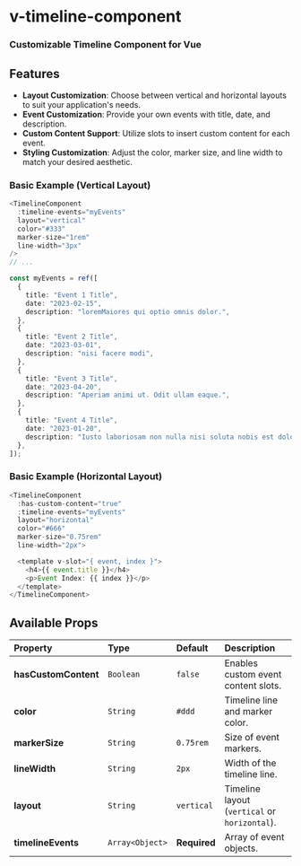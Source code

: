 # v-timeline-component

### Customizable Timeline Component for Vue

## Features

- **Layout Customization**: Choose between vertical and horizontal layouts to suit your application's needs.
- **Event Customization**: Provide your own events with title, date, and description.
- **Custom Content Support**: Utilize slots to insert custom content for each event.
- **Styling Customization**: Adjust the color, marker size, and line width to match your desired aesthetic.

### Basic Example (Vertical Layout)

```typescript
<TimelineComponent
  :timeline-events="myEvents"
  layout="vertical"
  color="#333"
  marker-size="1rem"
  line-width="3px"
/>
// ...

const myEvents = ref([
  {
    title: "Event 1 Title",
    date: "2023-02-15",
    description: "loremMaiores qui optio omnis dolor.",
  },
  {
    title: "Event 2 Title",
    date: "2023-03-01",
    description: "nisi facere modi",
  },
  {
    title: "Event 3 Title",
    date: "2023-04-20",
    description: "Aperiam animi ut. Odit ullam eaque.",
  },
  {
    title: "Event 4 Title",
    date: "2023-01-20",
    description: "Iusto laboriosam non nulla nisi soluta nobis est dolor ea.",
  },
]);
```

### Basic Example (Horizontal Layout)

```typescript
<TimelineComponent
  :has-custom-content="true"
  :timeline-events="myEvents"
  layout="horizontal"
  color="#666"
  marker-size="0.75rem"
  line-width="2px">

  <template v-slot="{ event, index }">
    <h4>{{ event.title }}</h4>
    <p>Event Index: {{ index }}</p>
  </template>
</TimelineComponent>
```

## Available Props

| **Property**         | **Type**        | **Default**  | **Description**                               |
| :------------------- | :-------------- | :----------- | :-------------------------------------------- |
| **hasCustomContent** | `Boolean`       | `false`      | Enables custom event content slots.           |
| **color**            | `String`        | `#ddd`       | Timeline line and marker color.               |
| **markerSize**       | `String`        | `0.75rem`    | Size of event markers.                        |
| **lineWidth**        | `String`        | `2px`        | Width of the timeline line.                   |
| **layout**           | `String`        | `vertical`   | Timeline layout (`vertical` or `horizontal`). |
| **timelineEvents**   | `Array<Object>` | **Required** | Array of event objects.                       |

